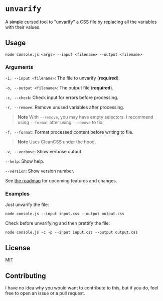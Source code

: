 # `unvarify`

A ~~simple~~ cursed tool to "unvarify" a CSS file by replacing all the variables with their values. 

## Usage

```
node console.js <args> --input <filename> --output <filename>
```

### Arguments

`-i, --input <filename>`: The file to unvarify (**required**).

`-o, --output <filename>`: The output file (**required**).

`-c, --check`: Check input for errors before processing.

`-r, --remove`: Remove unused variables after processing.
> **Note**
> With `--remove`, you may have empty selectors. I recommend using `--format` after using `--remove` to fix.

`-f, --format`: Format processed content before writing to file.
> **Note**
> Uses CleanCSS under the hood.

`-v, --verbose`: Show verbose output.

`--help`: Show help.

`--version`: Show version number.


See [the roadmap](ROADMAP.md) for upcoming features and changes.

### Examples

Just unvarify the file:
```
node console.js --input input.css --output output.css
```

Check before unvarifying and then prettify the file:
```
node console.js -c -p --input input.css --output output.css
```

## License

[MIT](LICENSE)

## Contributing

I have no idea why you would want to contribute to this, but if you do, feel free to open an issue or a pull request.
